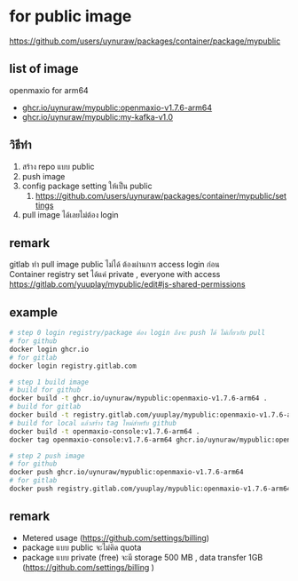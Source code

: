 # for public image

https://github.com/users/uynuraw/packages/container/package/mypublic

## list of image
openmaxio for arm64
- [ghcr.io/uynuraw/mypublic:openmaxio-v1.7.6-arm64](https://github.com/users/uynuraw/packages/container/mypublic/559064904?tag=openmaxio-v1.7.6-arm64)
- [ghcr.io/uynuraw/mypublic:my-kafka-v1.0](https://github.com/users/uynuraw/packages/container/mypublic/561911079?tag=my-kafka-v1.0)

## วิธีทำ
1. สร้าง repo แบบ public
2. push image
3. config package setting ให้เป็น public
   1. https://github.com/users/uynuraw/packages/container/mypublic/settings
4. pull image ได้เลยไม่ต้อง login

## remark
gitlab ทำ pull image public ไม่ได้ ต้องผ่านการ access login ก่อน  
Container registry set ได้แค่ private , everyone with access  
https://gitlab.com/yuuplay/mypublic/edit#js-shared-permissions

## example
```sh
# step 0 login registry/package ต้อง login ถึงจะ push ได้ ไม่เกี่ยวกับ pull
# for github
docker login ghcr.io
# for gitlab
docker login registry.gitlab.com

# step 1 build image
# build for github
docker build -t ghcr.io/uynuraw/mypublic:openmaxio-v1.7.6-arm64 .
# build for gitlab
docker build -t registry.gitlab.com/yuuplay/mypublic:openmaxio-v1.7.6-arm64 .
# build for local แล้วสร้าง tag ใหม่สำหรับ github
docker build -t openmaxio-console:v1.7.6-arm64 .
docker tag openmaxio-console:v1.7.6-arm64 ghcr.io/uynuraw/mypublic:openmaxio-v1.7.6-arm64

# step 2 push image
# for github
docker push ghcr.io/uynuraw/mypublic:openmaxio-v1.7.6-arm64
# for gitlab
docker push registry.gitlab.com/yuuplay/mypublic:openmaxio-v1.7.6-arm64

```

## remark
- Metered usage (https://github.com/settings/billing)
- package แบบ public จะไม่คิด quota 
- package แบบ private (free) จะมี storage 500 MB , data transfer 1GB (https://github.com/settings/billing )